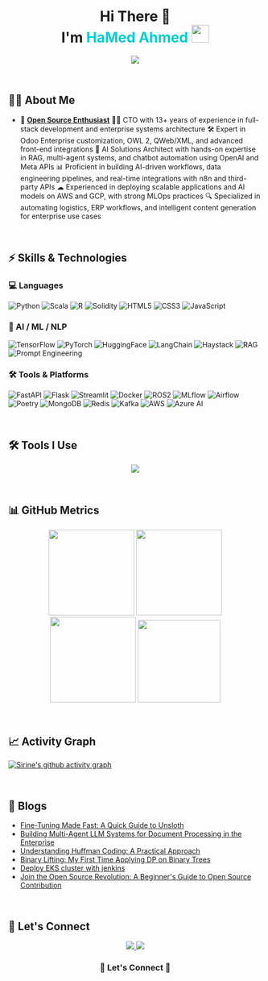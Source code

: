 <!-- Profile Header -->
<h1 align="center"> 
  Hi There 🌸  
  <br>
  I'm <span style="color:#00CED1;">HaMed Ahmed</span>  
  <img src="https://media.giphy.com/media/hvRJCLFzcasrR4ia7z/giphy.gif" width="35">
</h1>

<p align="center">
  <a href="https://github.com/DenverCoder1/readme-typing-svg"> 
    <img src="https://readme-typing-svg.herokuapp.com?font=Fira+Code&weight=500&size=25&pause=1000&color=00CED1&center=true&vCenter=true&width=800&lines=Helping+Founders+Build+and+Monetize+AI+Brands;Generative+AI+%7C+ML%2FNLP+Engineer;Hugging+Face+%7C+LangChain+%7C+Transformers;AWS+%7C+GCP+%7C+MLOps+Pipelines;Vision-Language+Models+%7C+RAG+Agents;Turning+AI+Research+into+Real-World+Impact">
  </a>
</p>

<br>

## 🧑‍💻 About Me  

- 💜 [**Open Source Enthusiast**](https://github.com/jenkinsci/jenkins)
👨‍💻 CTO with 13+ years of experience in full-stack development and enterprise systems architecture
🛠 Expert in Odoo Enterprise customization, OWL 2, QWeb/XML, and advanced front-end integrations
🤖 AI Solutions Architect with hands-on expertise in RAG, multi-agent systems, and chatbot automation using OpenAI and Meta APIs
📊 Proficient in building AI-driven workflows, data engineering pipelines, and real-time integrations with n8n and third-party APIs
☁ Experienced in deploying scalable applications and AI models on AWS and GCP, with strong MLOps practices
🔍 Specialized in automating logistics, ERP workflows, and intelligent content generation for enterprise use cases

<br>

## ⚡ Skills & Technologies  

### 💻 Languages  
![Python](https://img.shields.io/badge/Python-3776AB?style=for-the-badge&logo=python&logoColor=white)
![Scala](https://img.shields.io/badge/Scala-DC322F?style=for-the-badge&logo=scala&logoColor=white)
![R](https://img.shields.io/badge/R-276DC3?style=for-the-badge&logo=r&logoColor=white)
![Solidity](https://img.shields.io/badge/Solidity-363636?style=for-the-badge&logo=solidity&logoColor=white)
![HTML5](https://img.shields.io/badge/HTML5-E34F26?style=for-the-badge&logo=html5&logoColor=white)
![CSS3](https://img.shields.io/badge/CSS-1572B6?style=for-the-badge&logo=css3&logoColor=white)
![JavaScript](https://img.shields.io/badge/JavaScript-F7E01D?style=for-the-badge&logo=javascript&logoColor=black)

### 🔬 AI / ML / NLP  
![TensorFlow](https://img.shields.io/badge/TensorFlow-FF6F00?style=for-the-badge&logo=tensorflow&logoColor=white)
![PyTorch](https://img.shields.io/badge/PyTorch-EE4C2C?style=for-the-badge&logo=pytorch&logoColor=white)
![HuggingFace](https://img.shields.io/badge/HuggingFace-FFD21E?style=for-the-badge&logo=huggingface&logoColor=black)
![LangChain](https://img.shields.io/badge/LangChain-00A67E?style=for-the-badge)
![Haystack](https://img.shields.io/badge/Haystack-0A192F?style=for-the-badge)
![RAG](https://img.shields.io/badge/RAG_Agents-blue?style=for-the-badge)
![Prompt Engineering](https://img.shields.io/badge/Prompt%20Engineering-orange?style=for-the-badge)

### 🛠 Tools & Platforms  
![FastAPI](https://img.shields.io/badge/FastAPI-009688?style=for-the-badge&logo=fastapi&logoColor=white)
![Flask](https://img.shields.io/badge/Flask-000000?style=for-the-badge&logo=flask&logoColor=white)
![Streamlit](https://img.shields.io/badge/Streamlit-FF4B4B?style=for-the-badge&logo=streamlit&logoColor=white)
![Docker](https://img.shields.io/badge/Docker-2496ED?style=for-the-badge&logo=docker&logoColor=white)
![ROS2](https://img.shields.io/badge/ROS2-22314E?style=for-the-badge)
![MLflow](https://img.shields.io/badge/MLflow-0194E2?style=for-the-badge)
![Airflow](https://img.shields.io/badge/Apache%20Airflow-017CEE?style=for-the-badge&logo=apacheairflow&logoColor=white)
![Poetry](https://img.shields.io/badge/Poetry-60A5FA?style=for-the-badge)
![MongoDB](https://img.shields.io/badge/MongoDB-4EA94B?style=for-the-badge&logo=mongodb&logoColor=white)
![Redis](https://img.shields.io/badge/Redis-DC382D?style=for-the-badge&logo=redis&logoColor=white)
![Kafka](https://img.shields.io/badge/Kafka-231F20?style=for-the-badge&logo=apachekafka&logoColor=white)
![AWS](https://img.shields.io/badge/AWS-FF9900?style=for-the-badge&logo=amazonaws&logoColor=white)
![Azure AI](https://img.shields.io/badge/Azure_AI-0078D4?style=for-the-badge&logo=microsoftazure&logoColor=white)

<br>

## 🛠 Tools I Use 

<p align="center">
  <img src="https://skillicons.dev/icons?i=python,scala,tensorflow,pytorch,fastapi,docker,ros,flask,git,github,vscode,linux,mongodb,redis,kafka,nodejs,javascript,typescript,html,css" />
</p>

<br>

## 📊 GitHub Metrics  

<p align="center">
  <img src="https://github-readme-stats.vercel.app/api?username=wehamhed&show_icons=true&theme=tokyonight&count_private=true&hide_border=true" height="170">
  <img src="https://github-readme-streak-stats.herokuapp.com/?user=wehamhed&theme=tokyonight&hide_border=true" height="170">

  <br>

  <img src="https://github-readme-stats.vercel.app/api/top-langs/?username=wehamhed&layout=compact&theme=tokyonight&hide_border=true" height="170">
  <img src="https://github-contributor-stats.vercel.app/api?username=wehamhed&limit=5&theme=tokyonight&combine_all_yearly_contributions=true&hide_border=true" height="164">
</p>

<br>

## 📈 Activity Graph  

[![Sirine's github activity graph](https://github-readme-activity-graph.vercel.app/graph?username=wehamhed&theme=react-dark&hide_border=true)](https://github.com/ashutosh00710/github-readme-activity-graph)

<br>

## 🌈 Blogs  

- [Fine-Tuning Made Fast: A Quick Guide to Unsloth](https://zakya.dev)
- [Building Multi-Agent LLM Systems for Document Processing in the Enterprise](https://zakya.dev)
- [Understanding Huffman Coding: A Practical Approach](https://zakya.dev)
- [Binary Lifting: My First Time Applying DP on Binary Trees](https://zakya.dev)
- [Deploy EKS cluster with jenkins]( https://zakya.dev)
- [Join the Open Source Revolution: A Beginner's Guide to Open Source Contribution](https://zakya.dev)

<br>

## 🤝 Let's Connect  

<p align="center">
  <a href="https://www.linkedin.com/in/wehamed/">
    <img src="https://img.shields.io/badge/LinkedIn-0A66C2?style=for-the-badge&logo=linkedin&logoColor=white">
  </a>
  <a href="mailto:dev@zakya.dev">
    <img src="https://img.shields.io/badge/Email-D14836?style=for-the-badge&logo=gmail&logoColor=white">
  </a>
</p>

<h3 align="center">🌟 Let's Connect 🌟</h3>
